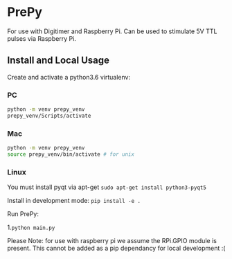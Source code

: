 # PrePy

For use with Digitimer and Raspberry Pi. Can be used to stimulate 5V TTL pulses via Raspberry Pi. 

## Install and Local Usage

Create and activate a python3.6 virtualenv: 

### PC
```bash
python -m venv prepy_venv
prepy_venv/Scripts/activate
```

### Mac
```bash
python -m venv prepy_venv
source prepy_venv/bin/activate # for unix
```

### Linux

You must install pyqt via apt-get `sudo apt-get install python3-pyqt5`

Install in development mode: `pip install -e .`

Run PrePy:

1.`python main.py`


Please Note: for use with raspberry pi we assume the RPi.GPIO module is present. This cannot be added as a pip dependancy for local development :(
